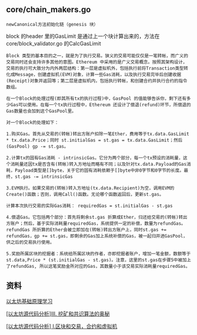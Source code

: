 ## core/chain_makers.go

```
newCanonical方法初始化链（genesis 块）

```





block 的header 里的GasLimit 是通过上一个块计算出来的，方法在core/block_validator.go 的CalcGasLimit





```
Block 类型的基本目的之一，就是为了执行交易。狭义的交易可能仅仅是一笔转帐，而广义的交易同时还会支持许多其他的意图。Ethereum 中采用的是广义交易概念。按照其架构设计，交易的执行可大致分为内外两层结构：第一层是虚拟机外，包括执行前将Transaction类型转化成Message，创建虚拟机(EVM)对象，计算一些Gas消耗，以及执行交易完毕后创建收据(Receipt)对象并返回等；第二层是虚拟机内，包括执行转帐，和创建合约并执行合约的指令数组。

在一个Block的处理过程(即其所有tx的执行过程)中，GasPool 的值能够告诉你，剩下还有多少Gas可以使用。在每一个tx执行过程中，Ethereum 还设计了偿退(refund)环节，所偿退的Gas数量也会加到这个GasPool里。

对一个Block的处理如下：

1.购买Gas。首先从交易的(转帐)转出方账户扣除一笔Ether，费用等于tx.data.GasLimit * tx.data.Price；同时 st.initialGas = st.gas = tx.data.GasLimit；然后(GasPool) gp -= st.gas。

2.计算tx的固有Gas消耗 - intrinsicGas。它分为两个部分，每一个tx预设的消耗量，这个消耗量还因tx是否含有(转帐)转入方地址而略有不同；以及针对tx.data.Payload的Gas消耗，Payload类型是[]byte，关于它的固有消耗依赖于[]byte中非0字节和0字节的长度。最终，st.gas -= intrinsicGas

3.EVM执行。如果交易的(转帐)转入方地址(tx.data.Recipient)为空，调用EVM的Create()函数；否则，调用Call()函数。无论哪个函数返回后，更新st.gas。

计算本次执行交易的实际Gas消耗： requiredGas = st.initialGas - st.gas

4.偿退Gas。它包括两个部分：首先将剩余st.gas 折算成Ether，归还给交易的(转帐)转出方账户；然后，基于实际消耗量requiredGas，系统提供一定的补偿，数量为refundGas。refundGas 所折算的Ether会被立即加在(转帐)转出方账户上，同时st.gas += refundGas，gp += st.gas，即剩余的Gas加上系统补偿的Gas，被一起归并进GasPool，供之后的交易执行使用。

5.奖励所属区块的挖掘者：系统给所属区块的作者，亦即挖掘者账户，增加一笔金额，数额等于 st.data,Price * (st.initialGas - st.gas)。注意，这里的st.gas在步骤5中被加上了refundGas, 所以这笔奖励金所对应的Gas，其数量小于该交易实际消耗量requiredGas。

```





## 资料

[以太坊基础原理学习](https://zhuanlan.zhihu.com/p/32842138)

[[以太坊源代码分析]III. 挖矿和共识算法的奥秘](http://blog.csdn.net/teaspring/article/details/78050274)

[[以太坊源代码分析] I.区块和交易，合约和虚拟机](http://blog.csdn.net/ddffr/article/details/78772342)





